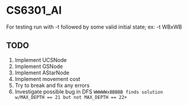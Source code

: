 # CS6301_AI

For testing run with -t followed by some valid initial state; ex: -t WBxWB

## TODO
1. Implement UCSNode
2. Implement GSNode
3. Implement AStarNode
4. Implement movement cost
5. Try to break and fix any errors
6. Investigate possible bug in DFS
   ```WWWWWxBBBBB finds solution w/MAX_DEPTH == 21 but not MAX_DEPTH == 22+```
